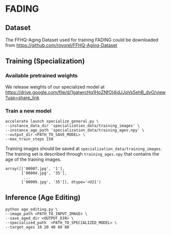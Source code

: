 # FADING

## Dataset
The FFHQ-Aging Dataset used for training FADING could be downloaded from https://github.com/royorel/FFHQ-Aging-Dataset

## Training (Specialization)

### Available pretrained weights
We release weights of our specialized model at https://drive.google.com/file/d/1galwrcHq1HoZNfOI4jdJJqVs5ehB_dvO/view?usp=share_link

### Train a new model

```shell
accelerate launch specialize_general.py \
--instance_data_dir 'specialization_data/training_images' \
--instance_age_path 'specialization_data/training_ages.npy' \
--output_dir <PATH_TO_SAVE_MODEL> \
--max_train_steps 150
```
Training images should be saved at `specialization_data/training_images`. The training set is described through `training_ages.npy` that contains the age of the training images.
```angular2html
array([['00007.jpg', '1'],
       ['00004.jpg', '35'],
        ...
       ['00009.jpg', '35']], dtype='<U21')
```

## Inference (Age Editing)

```shell
python age_editing.py \
--image_path <PATH_TO_INPUT_IMAGE> \
--save_aged_dir <OUTPUT_DIR> \
--specialized_path  <PATH_TO_SPECIALIZED_MODEL> \
--target_ages 10 20 40 60 80
```
